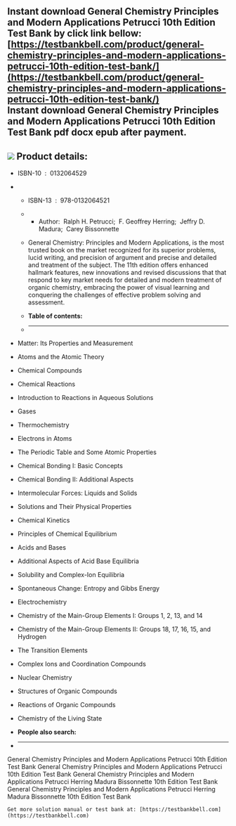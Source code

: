 Instant download **General Chemistry Principles and Modern Applications Petrucci 10th Edition Test Bank** by click link bellow:  
[https://testbankbell.com/product/general-chemistry-principles-and-modern-applications-petrucci-10th-edition-test-bank/](https://testbankbell.com/product/general-chemistry-principles-and-modern-applications-petrucci-10th-edition-test-bank/)  
**Instant download General Chemistry Principles and Modern Applications Petrucci 10th Edition Test Bank pdf docx epub after payment.**
--------------------------------------------------------------------------------------------------------------------------------------


![](https://testbankbell.com/wp-content/uploads/2023/05/General_Chemistry__97390.1405452581.1280.1280.jpg)
**Product details:**
--------------------


* ISBN-10 ‏ : ‎ 0132064529
* * ISBN-13 ‏ : ‎ 978-0132064521
  * * Author:  Ralph H. Petrucci;  F. Geoffrey Herring;  Jeffry D. Madura;  Carey Bissonnette
   
  * General Chemistry: Principles and Modern Applications, is the most trusted book on the market recognized for its superior problems, lucid writing, and precision of argument and precise and detailed and treatment of the subject. The 11th edition offers enhanced hallmark features, new innovations and revised discussions that that respond to key market needs for detailed and modern treatment of organic chemistry, embracing the power of visual learning and conquering the challenges of effective problem solving and assessment.
  * **Table of contents:**
  * ----------------------
 
* Matter: Its Properties and Measurement

* Atoms and the Atomic Theory

* Chemical Compounds

* Chemical Reactions

* Introduction to Reactions in Aqueous Solutions

* Gases

* Thermochemistry

* Electrons in Atoms

* The Periodic Table and Some Atomic Properties

* Chemical Bonding I: Basic Concepts

* Chemical Bonding II: Additional Aspects

* Intermolecular Forces: Liquids and Solids

* Solutions and Their Physical Properties

* Chemical Kinetics

* Principles of Chemical Equilibrium

* Acids and Bases

* Additional Aspects of Acid Base Equilibria

* Solubility and Complex-Ion Equilibria

* Spontaneous Change: Entropy and Gibbs Energy

* Electrochemistry

* Chemistry of the Main-Group Elements I: Groups 1, 2, 13, and 14

* Chemistry of the Main-Group Elements II: Groups 18, 17, 16, 15, and Hydrogen

* The Transition Elements

* Complex Ions and Coordination Compounds

* Nuclear Chemistry

* Structures of Organic Compounds

* Reactions of Organic Compounds

* Chemistry of the Living State
* **People also search:**
* -----------------------

General Chemistry Principles and Modern Applications Petrucci 10th Edition Test Bank
General Chemistry Principles and Modern Applications Petrucci 10th Edition Test Bank
General Chemistry Principles and Modern Applications Petrucci Herring Madura Bissonnette 10th Edition Test Bank
General Chemistry Principles and Modern Applications Petrucci Herring Madura Bissonnette 10th Edition Test Bank


    Get more solution manual or test bank at: [https://testbankbell.com](https://testbankbell.com)
